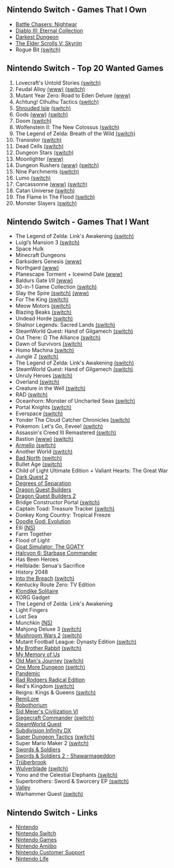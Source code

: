 ## Nintendo Switch - Games That I Own

- [Battle Chasers: Nightwar](https://www.battlechasers.com)
- [Diablo III: Eternal Collection](https://us.diablo3.com/en/switch)
- [Darkest Dungeon](https://www.darkestdungeon.com)
- [The Elder Scrolls V: Skyrim](https://elderscrolls.bethesda.net/en/skyrim)
- Rogue Bit [(switch)](https://www.nintendo.com/games/detail/rogue-bit-switch/)

## Nintendo Switch - Top 20 Wanted Games

1. Lovecraft's Untold Stories [(switch)](https://www.nintendo.com/games/detail/lovecrafts-untold-stories-switch/)
2. Feudal Alloy [(www)](http://feudalalloy.com/#) [(switch)](https://www.nintendo.com/games/detail/feudal-alloy-switch)
3. Mutant Year Zero: Road to Eden Deluxe [(www)](https://www.mutantyearzero.com/#1)
4. Achtung! Cthulhu Tactics [(switch)](https://www.nintendo.com/games/detail/achtung-cthulu-tactics-switch)
5. [Shrouded Isle](http://www.kitfoxgames.com/shrouded-isle/) [(switch)](https://www.nintendo.com/games/detail/the-shrouded-isle-switch)
6. Gods [(www)](https://www.robotriotgames.com/gods_remastered.html) [(switch)](https://www.nintendo.com/games/detail/gods-remastered-switch)
7. Doom [(switch)](https://www.nintendo.com/games/detail/doom-switch)
8. Wolfenstein II: The New Colossus [(switch)](https://www.nintendo.com/games/detail/wolfenstein-ii-the-new-colossus-switch)
9. The Legend of Zelda: Breath of the Wild [(switch)](https://www.nintendo.com/games/detail/the-legend-of-zelda-breath-of-the-wild-switch)
10. Transistor [(switch)](https://www.nintendo.com/games/detail/transistor-switch)
11. Dead Cells [(switch)](https://www.nintendo.com/games/detail/dead-cells-switch)
12. Dungeon Stars [(switch)](https://www.nintendo.com/games/detail/dungeon-stars-switch)
13. Moonlighter [(www)](http://moonlighterthegame.com/)
14. Dungeon Rushers [(www)](http://dungeon-rushers.com/en/index-en/) [(switch)](https://www.nintendo.com/games/detail/dungeon-rushers-switch)
15. Nine Parchments [(switch)](https://www.nintendo.com/games/detail/nine-parchments-switch)
16. Lumo [(switch)](https://www.nintendo.com/games/detail/lumo-switch)
17. Carcassonne [(www)](http://www.asmodee-digital.com/en/carcassonne/) [(switch)](https://www.nintendo.com/games/detail/carcassonne-switch)
18. Catan Universe [(switch)](https://www.nintendo.com/games/detail/catan-switch/)
19. The Flame In The Flood [(switch)](https://www.nintendo.com/games/detail/the-flame-in-the-flood-complete-edition-switch)
20. Monster Slayers [(switch)](https://www.nintendo.com/games/detail/monster-slayers-switch)

## Nintendo Switch - Games That I Want

- The Legend of Zelda: Link's Awakening [(switch)](https://www.nintendo.com/games/detail/the-legend-of-zelda-links-awakening-switch/)
- Luigi’s Mansion 3 [(switch)](https://www.nintendo.com/games/detail/luigis-mansion-3-switch/)
- Space Hulk
- Minecraft Dungeons
- Darksiders Genesis [(www)](http://www.airshipsyndicate.com/#dsg)
- Northgard [(www)](http://northgard.net/)
- Planescape Torment + Icewind Dale [(www)](https://store.skybound.com/products/planescape-torment-icewind-dale-enhanced-edition)
- Baldurs Gate I/II [(www)](https://store.skybound.com/products/baldurs-gate-enhanced-edition?variant=28055151280203)
- 30-in-1 Game Collection [(switch)](https://www.nintendo.com/games/detail/30-in-1-game-collection-switch/)
- Slay the Spire [(switch)](https://www.nintendo.com/games/detail/slay-the-spire-switch/) [(www)](http://slaythespire.com/)
- For The King [(switch)](https://www.nintendo.com/games/detail/for-the-king-switch/)
- Meow Motors [(switch)](https://www.nintendo.com/games/detail/meow-motors-switch/)
- Blazing Beaks [(switch)](https://www.nintendo.com/games/detail/blazing-beaks-switch/)
- Undead Horde [(switch)](https://www.nintendo.com/games/detail/undead-horde-switch/)
- Shalnor Legends: Sacred Lands [(switch)](https://www.nintendo.com/games/detail/shalnor-legends-sacred-lands-switch/)
- SteamWorld Quest: Hand of Gilgamech [(switch)](https://www.nintendo.com/games/detail/steamworld-quest-hand-of-gilgamech-switch/)
- Out There: Ω The Alliance [(switch)](https://www.nintendo.com/games/detail/out-there-omega-the-alliance-switch/)
- Dawn of Survivors [(switch)](https://www.nintendo.com/games/detail/dawn-of-survivors-switch/)
- Homo Machina [(switch)](https://www.nintendo.com/games/detail/homo-machina-switch/)
- Jungle Z [(switch)](https://www.nintendo.com/games/detail/jungle-z-switch/)
- The Legend of Zelda: Link's Awakening [(switch)](https://www.nintendo.com/games/detail/the-legend-of-zelda-links-awakening-switch/)
- SteamWorld Quest: Hand of Gilgamech [(switch)](https://www.nintendo.com/games/detail/steamworld-quest-hand-of-gilgamech-switch)
- Unruly Heroes [(switch)](https://www.nintendo.com/games/detail/unruly-heroes-switch)
- Overland [(switch)](https://www.nintendo.com/games/detail/overland-switch)
- Creature in the Well [(switch)](https://www.nintendo.com/games/detail/creature-in-the-well-switch)
- RAD [(switch)](https://www.nintendo.com/games/detail/rad-switch)
- Oceanhorn: Monster of Uncharted Seas [(switch)](https://www.nintendo.com/games/detail/oceanhorn-monster-of-uncharted-seas-switch)
- Portal Knights [(switch)](https://www.nintendo.com/games/detail/portal-knights-switch)
- Everspace [(switch)](https://www.nintendo.com/games/detail/everspace-stellar-edition-switch)
- Yonder The Cloud Catcher Chronicles [(switch)](https://www.nintendo.com/games/detail/yonder-the-cloud-catcher-chronicles-switch)
- Pokemon: Let's Go, Eevee! [(switch)](https://www.nintendo.com/games/detail/pokemon-lets-go-eevee-switch)
- Assassin's Creed III Remastered [(switch)](https://www.nintendo.com/games/detail/assassins-creed-3-remastered-switch)
- Bastion [(www)](https://www.supergiantgames.com/games/bastion/) [(switch)](https://www.nintendo.com/games/detail/bastion-switch)
- [Armello](https://armello.com) [(switch)](https://www.nintendo.com/games/detail/armello-switch)
- Another World [(switch)](https://www.nintendo.com/games/detail/another-world-switch)
- [Bad North](https://www.badnorth.com) [(switch)](https://www.nintendo.com/games/detail/bad-north-switch)
- Bullet Age [(switch)](https://www.nintendo.com/games/detail/bullet-age-switch)
- Child of Light Ultimate Edition + Valiant Hearts: The Great War
- [Dark Quest 2](https://www.nintendo.com/games/detail/dark-quest-2-switch)
- [Degrees of Separation](https://www.nintendo.com/games/detail/degrees-of-separation-switch)
- [Dragon Quest Builders](https://dragonquest.square-enix-games.com/builders/us/)
- [Dragon Quest Builders 2](https://www.nintendo.com/games/detail/dragon-quest-builders-2-switch)
- Bridge Constructor Portal [(switch)](https://www.nintendo.com/games/detail/bridge-constructor-portal-switch)
- Captain Toad: Treasure Tracker [(switch)](https://www.nintendo.com/games/detail/captain-toad-treasure-tracker-switch)
- Donkey Kong Country: Tropical Freeze
- [Doodle God: Evolution](https://www.nintendo.com/games/detail/doodle-god-evolution-switch)
- Elli [(NS)](https://www.nintendo.com/games/detail/elli-switch)
- Farm Together
- Flood of Light
- [Goat Simulator: The GOATY](https://www.nintendo.com/games/detail/goat-simulator-the-goaty-switch)
- [Halcyon 6: Starbase Commander](https://www.nintendo.com/games/detail/halcyon-6-starbase-commander-switch)
- Has Been Heroes
- Hellblade: Senua's Sacrifice
- History 2048
- [Into the Breach](https://subsetgames.com/itb.html) [(switch)](https://www.nintendo.com/games/detail/into-the-breach-switch)
- Kentucky Route Zero: TV Edition
- [Klondike Solitaire](https://www.nintendo.com/games/detail/klondike-solitaire-switch)
- KORG Gadget
- The Legend of Zelda: Link's Awakening
- Light Fingers
- Lost Sea
- Munchkin [(NS)](https://www.nintendo.com/games/detail/munchkin-switch)
- Mahjong Deluxe 3 [(switch)](https://www.nintendo.com/games/detail/mahjong-deluxe-3-switch)
- [Mushroom Wars 2](https://mushroomwars2.com) [(switch)](https://www.nintendo.com/games/detail/mushroom-wars-2-switch)
- Mutant Football League: Dynasty Edition [(switch)](https://www.nintendo.com/games/detail/mutant-football-league-dynasty-edition-switch)
- [My Brother Rabbit](https://mybrotherrabbit.com) [(switch)](https://www.nintendo.com/games/detail/my-brother-rabbit-switch)
- [My Memory of Us](https://www.nintendo.com/games/detail/my-memory-of-us-switch)
- [Old Man's Journey](http://oldmansjourney.com) [(switch)](https://www.nintendo.com/games/detail/old-mans-journey-switch)
- [One More Dungeon](http://statelysnail.com/onemoredungeon) [(switch)](https://www.nintendo.com/games/detail/one-more-dungeon-switch)
- [Pandemic](https://www.nintendo.com/games/detail/pandemic-switch)
- [Rad Rodgers Radical Edition](https://www.nintendo.com/games/detail/rad-rodgers-radical-edition-switch)
- Red's Kingdom [(switch)](https://www.nintendo.com/games/detail/reds-kingdom-switch)
- Reigns: Kings & Queens [(switch)](https://www.nintendo.com/games/detail/reigns-kings-and-queens-switch)
- [RemiLore](https://www.nintendo.com/games/detail/remilore-switch)
- [Robothorium](https://www.nintendo.com/games/detail/robothorium-switch)
- [Sid Meier's Civilization VI](https://www.nintendo.com/games/detail/sid-meiers-civilization-vi-switch)
- [Siegecraft Commander](http://siegecraftcommander.com) [(switch)](https://www.nintendo.com/games/detail/siegecraft-commander-switch)
- [SteamWorld Quest](https://www.nintendo.com/games/detail/steamworld-quest-switch)
- [Subdivision Infinity DX](https://www.blowfishstudios.com/game/si-dx) 
- [Super Dungeon Tactics](https://www.superdungeontactics.com) [(switch)](https://www.nintendo.com/games/detail/super-dungeon-tactics-switch)
- Super Mario Maker 2 [(switch)](https://www.nintendo.com/games/detail/super-mario-maker-2-switch)
- [Swords & Soldiers](https://www.nintendo.com/games/detail/swords-and-soldiers-switch)
- [Swords & Soldiers 2 - Shawarmageddon](https://www.nintendo.com/games/detail/swords-and-soldiers-2-shawarmageddon-switch)
- [Trüberbrook](https://www.nintendo.com/games/detail/truberbrook-switch)
- [Wulverblade](http://wulverblade.com) [(switch)](https://www.nintendo.com/games/detail/wulverblade-switch)
- Yono and the Celestial Elephants [(switch)](https://www.nintendo.com/games/detail/yono-and-the-celestial-elephants-switch)
- Superbrothers: Sword & Sworcery EP [(switch)](https://www.nintendo.com/games/detail/superbrothers-sword-and-sworcery-ep-switch)
- [Valley](https://www.nintendo.com/games/detail/valley-switch)
- Warhammer Quest [(switch)](https://www.nintendo.com/games/detail/warhammer-quest-switch)

## Nintendo Switch - Links

- [Nintendo](https://www.nintendo.com/)
- [Nintendo Switch](https://www.nintendo.com/switch/)
- [Nintendo Games](https://www.nintendo.com/games/)
- [Nintendo Amiibo](https://www.nintendo.com/amiibo/)
- [Nintendo Customer Support](https://www.nintendo.com/consumer/index.jsp)
- [Nintendo Life](http://www.nintendolife.com/nintendo-switch)


